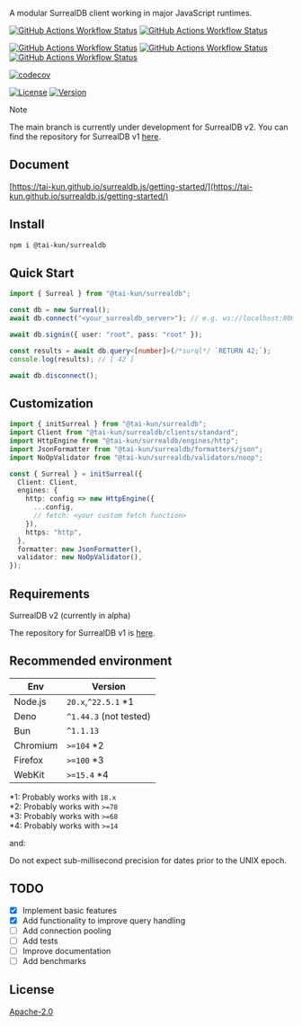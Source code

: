 A modular SurrealDB client working in major JavaScript runtimes.

[![GitHub Actions Workflow Status](https://img.shields.io/github/actions/workflow/status/tai-kun/surrealdb.js/nodejs.yml?branch=main&logo=Node.js&label=Node.js)](https://github.com/tai-kun/surrealdb.js/actions/workflows/nodejs.yml)
[![GitHub Actions Workflow Status](https://img.shields.io/github/actions/workflow/status/tai-kun/surrealdb.js/bun.yml?branch=main&logo=Bun&label=Bun)](https://github.com/tai-kun/surrealdb.js/actions/workflows/bun.yml)
<!-- [![GitHub Actions Workflow Status](https://img.shields.io/github/actions/workflow/status/tai-kun/surrealdb.js/deno.yml?branch=main&logo=Deno&label=Deno)](https://github.com/tai-kun/surrealdb.js/actions/workflows/deno.yml) -->

[![GitHub Actions Workflow Status](https://img.shields.io/github/actions/workflow/status/tai-kun/surrealdb.js/chromium.yml?branch=main&logo=googlechrome&label=Chromium)](https://github.com/tai-kun/surrealdb.js/actions/workflows/chromium.yml)
[![GitHub Actions Workflow Status](https://img.shields.io/github/actions/workflow/status/tai-kun/surrealdb.js/firefox.yml?branch=main&logo=Firefox&label=Firefox)](https://github.com/tai-kun/surrealdb.js/actions/workflows/firefox.yml)
[![GitHub Actions Workflow Status](https://img.shields.io/github/actions/workflow/status/tai-kun/surrealdb.js/webkit.yml?branch=main&style=flat&logo=safari&label=WebKit)](https://github.com/tai-kun/surrealdb.js/actions/workflows/webkit.yml)

[![codecov](https://codecov.io/github/tai-kun/surrealdb.js/graph/badge.svg?token=T76SYSJZZV)](https://app.codecov.io/github/tai-kun/surrealdb.js)

[![License](https://img.shields.io/npm/l/%40tai-kun%2Fsurrealdb?style=flat&logo=apache&color=rgb(40%2C%2038%2C%2097))](https://opensource.org/licenses/Apache-2.0)
[![Version](https://img.shields.io/npm/v/%40tai-kun%2Fsurrealdb?style=flat&logo=npm)](https://www.npmjs.com/package/@tai-kun/surrealdb)

> [!NOTE]
> The main branch is currently under development for SurrealDB v2.
> You can find the repository for SurrealDB v1 [here](https://github.com/tai-kun/surrealdb.js/tree/v1).

## Document

[https://tai-kun.github.io/surrealdb.js/getting-started/](https://tai-kun.github.io/surrealdb.js/getting-started/)

## Install

```sh
npm i @tai-kun/surrealdb
```

## Quick Start

```ts
import { Surreal } from "@tai-kun/surrealdb";

const db = new Surreal();
await db.connect("<your_surrealdb_server>"); // e.g. ws://localhost:8000

await db.signin({ user: "root", pass: "root" });

const results = await db.query<[number]>(/*surql*/ `RETURN 42;`);
console.log(results); // [ 42 ]

await db.disconnect();
```

## Customization

```ts
import { initSurreal } from "@tai-kun/surrealdb";
import Client from "@tai-kun/surrealdb/clients/standard";
import HttpEngine from "@tai-kun/surrealdb/engines/http";
import JsonFormatter from "@tai-kun/surrealdb/formatters/json";
import NoOpValidator from "@tai-kun/surrealdb/validators/noop";

const { Surreal } = initSurreal({
  Client: Client,
  engines: {
    http: config => new HttpEngine({
      ...config,
      // fetch: <your custom fetch function>
    }),
    https: "http",
  },
  formatter: new JsonFormatter(),
  validator: new NoOpValidator(),
});
```

## Requirements

SurrealDB v2 (currently in alpha)

The repository for SurrealDB v1 is [here](https://github.com/tai-kun/surrealdb.js/tree/v1).

## Recommended environment

| Env | Version |
| --- | --- |
| Node.js | `20.x`,`^22.5.1` *1 |
| Deno | `^1.44.3` (not tested) |
| Bun | `^1.1.13` |
| Chromium | `>=104` *2 |
| Firefox | `>=100` *3 |
| WebKit | `>=15.4` *4 |

*1: Probably works with `18.x`  
*2: Probably works with `>=78`  
*3: Probably works with `>=68`  
*4: Probably works with `>=14`

and:

Do not expect sub-millisecond precision for dates prior to the UNIX epoch.

## TODO

- [x] Implement basic features
- [x] Add functionality to improve query handling
- [ ] Add connection pooling
- [ ] Add tests
- [ ] Improve documentation
- [ ] Add benchmarks

## License

[Apache-2.0](https://github.com/tai-kun/surrealdb.js/blob/main/LICENSE)
